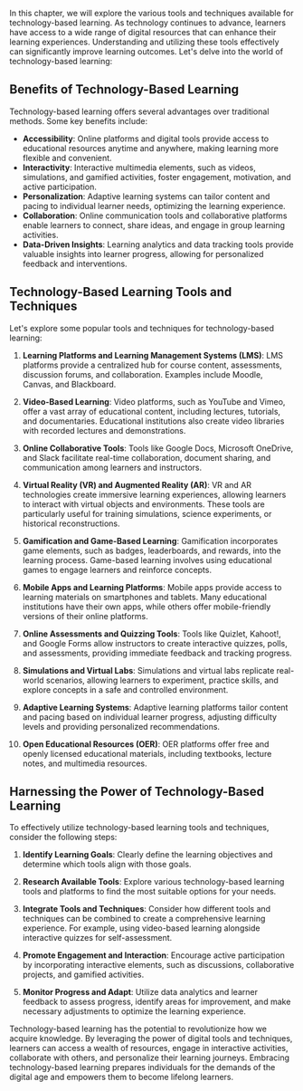 
In this chapter, we will explore the various tools and techniques available for technology-based learning. As technology continues to advance, learners have access to a wide range of digital resources that can enhance their learning experiences. Understanding and utilizing these tools effectively can significantly improve learning outcomes. Let's delve into the world of technology-based learning:

Benefits of Technology-Based Learning
-------------------------------------

Technology-based learning offers several advantages over traditional methods. Some key benefits include:

* **Accessibility**: Online platforms and digital tools provide access to educational resources anytime and anywhere, making learning more flexible and convenient.
* **Interactivity**: Interactive multimedia elements, such as videos, simulations, and gamified activities, foster engagement, motivation, and active participation.
* **Personalization**: Adaptive learning systems can tailor content and pacing to individual learner needs, optimizing the learning experience.
* **Collaboration**: Online communication tools and collaborative platforms enable learners to connect, share ideas, and engage in group learning activities.
* **Data-Driven Insights**: Learning analytics and data tracking tools provide valuable insights into learner progress, allowing for personalized feedback and interventions.

Technology-Based Learning Tools and Techniques
----------------------------------------------

Let's explore some popular tools and techniques for technology-based learning:

1. **Learning Platforms and Learning Management Systems (LMS)**: LMS platforms provide a centralized hub for course content, assessments, discussion forums, and collaboration. Examples include Moodle, Canvas, and Blackboard.

2. **Video-Based Learning**: Video platforms, such as YouTube and Vimeo, offer a vast array of educational content, including lectures, tutorials, and documentaries. Educational institutions also create video libraries with recorded lectures and demonstrations.

3. **Online Collaborative Tools**: Tools like Google Docs, Microsoft OneDrive, and Slack facilitate real-time collaboration, document sharing, and communication among learners and instructors.

4. **Virtual Reality (VR) and Augmented Reality (AR)**: VR and AR technologies create immersive learning experiences, allowing learners to interact with virtual objects and environments. These tools are particularly useful for training simulations, science experiments, or historical reconstructions.

5. **Gamification and Game-Based Learning**: Gamification incorporates game elements, such as badges, leaderboards, and rewards, into the learning process. Game-based learning involves using educational games to engage learners and reinforce concepts.

6. **Mobile Apps and Learning Platforms**: Mobile apps provide access to learning materials on smartphones and tablets. Many educational institutions have their own apps, while others offer mobile-friendly versions of their online platforms.

7. **Online Assessments and Quizzing Tools**: Tools like Quizlet, Kahoot!, and Google Forms allow instructors to create interactive quizzes, polls, and assessments, providing immediate feedback and tracking progress.

8. **Simulations and Virtual Labs**: Simulations and virtual labs replicate real-world scenarios, allowing learners to experiment, practice skills, and explore concepts in a safe and controlled environment.

9. **Adaptive Learning Systems**: Adaptive learning platforms tailor content and pacing based on individual learner progress, adjusting difficulty levels and providing personalized recommendations.

10. **Open Educational Resources (OER)**: OER platforms offer free and openly licensed educational materials, including textbooks, lecture notes, and multimedia resources.

Harnessing the Power of Technology-Based Learning
-------------------------------------------------

To effectively utilize technology-based learning tools and techniques, consider the following steps:

1. **Identify Learning Goals**: Clearly define the learning objectives and determine which tools align with those goals.

2. **Research Available Tools**: Explore various technology-based learning tools and platforms to find the most suitable options for your needs.

3. **Integrate Tools and Techniques**: Consider how different tools and techniques can be combined to create a comprehensive learning experience. For example, using video-based learning alongside interactive quizzes for self-assessment.

4. **Promote Engagement and Interaction**: Encourage active participation by incorporating interactive elements, such as discussions, collaborative projects, and gamified activities.

5. **Monitor Progress and Adapt**: Utilize data analytics and learner feedback to assess progress, identify areas for improvement, and make necessary adjustments to optimize the learning experience.

Technology-based learning has the potential to revolutionize how we acquire knowledge. By leveraging the power of digital tools and techniques, learners can access a wealth of resources, engage in interactive activities, collaborate with others, and personalize their learning journeys. Embracing technology-based learning prepares individuals for the demands of the digital age and empowers them to become lifelong learners.
